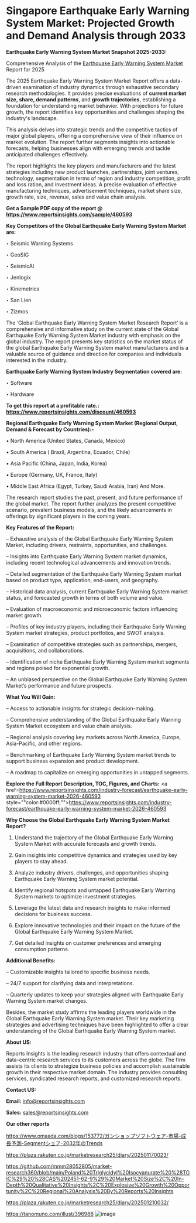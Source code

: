 # Singapore Earthquake Early Warning System Market: Projected Growth and Demand Analysis through 2033

<strong>Earthquake Early Warning System Market Snapshot 2025-2033:</strong>

Comprehensive Analysis of the <a href=https://www.reportsinsights.com/sample/460593>Earthquake Early Warning System Market</a> Report for 2025

The 2025 Earthquake Early Warning System Market Report offers a data-driven examination of industry dynamics through exhaustive secondary research methodologies. It provides precise evaluations of <strong>current market size, share, demand patterns</strong>, and <strong>growth trajectories</strong>, establishing a foundation for understanding market behavior. With projections for future growth, the report identifies key opportunities and challenges shaping the industry's landscape.

This analysis delves into strategic trends and the competitive tactics of major global players, offering a comprehensive view of their influence on market evolution. The report further segments insights into actionable forecasts, helping businesses align with emerging trends and tackle anticipated challenges effectively.

The report highlights the key players and manufacturers and the latest strategies including new product launches, partnerships, joint ventures, technology, segmentation in terms of region and industry competition, profit and loss ration, and investment ideas. A precise evaluation of effective manufacturing techniques, advertisement techniques, market share size, growth rate, size, revenue, sales and value chain analysis.

<strong>Get a Sample PDF copy of the report @ <a href=https://www.reportsinsights.com/sample/460593 style=color:#0000ff;>https://www.reportsinsights.com/sample/460593</a></strong>

<strong>Key Competitors of the Global Earthquake Early Warning System Market are:</strong>

‣ Seismic Warning Systems

‣ GeoSIG

‣ SeismicAI

‣ Jenlogix

‣ Kinemetrics

‣ San Lien

‣ Zizmos

The ‘Global Earthquake Early Warning System Market Research Report’ is a comprehensive and informative study on the current state of the Global Earthquake Early Warning System Market industry with emphasis on the global industry. The report presents key statistics on the market status of the global Earthquake Early Warning System market manufacturers and is a valuable source of guidance and direction for companies and individuals interested in the industry.

<strong>Earthquake Early Warning System Industry Segmentation covered are:</strong>

‣ Software

‣ Hardware

<strong>To get this report at a profitable rate.: <a href=https://www.reportsinsights.com/discount/460593 style=color:#0000ff;>https://www.reportsinsights.com/discount/460593</a></strong>

<strong>Regional Earthquake Early Warning System Market (Regional Output, Demand &amp; Forecast by Countries):-</strong>

• North America (United States, Canada, Mexico)

• South America ( Brazil, Argentina, Ecuador, Chile)

• Asia Pacific (China, Japan, India, Korea)

• Europe (Germany, UK, France, Italy)

• Middle East Africa (Egypt, Turkey, Saudi Arabia, Iran) And More.

The research report studies the past, present, and future performance of the global market. The report further analyzes the present competitive scenario, prevalent business models, and the likely advancements in offerings by significant players in the coming years.

<strong>Key Features of the Report:</strong>

– Exhaustive analysis of the Global Earthquake Early Warning System Market, including drivers, restraints, opportunities, and challenges.

– Insights into Earthquake Early Warning System market dynamics, including recent technological advancements and innovation trends.

– Detailed segmentation of the Earthquake Early Warning System market based on product type, application, end-users, and geography.

– Historical data analysis, current Earthquake Early Warning System market status, and forecasted growth in terms of both volume and value.

– Evaluation of macroeconomic and microeconomic factors influencing market growth.

– Profiles of key industry players, including their Earthquake Early Warning System market strategies, product portfolios, and SWOT analysis.

– Examination of competitive strategies such as partnerships, mergers, acquisitions, and collaborations.

– Identification of niche Earthquake Early Warning System market segments and regions poised for exponential growth.

– An unbiased perspective on the Global Earthquake Early Warning System Market’s performance and future prospects.

<strong>What You Will Gain:</strong>

– Access to actionable insights for strategic decision-making.

– Comprehensive understanding of the Global Earthquake Early Warning System Market ecosystem and value chain analysis.

– Regional analysis covering key markets across North America, Europe, Asia-Pacific, and other regions.

– Benchmarking of Earthquake Early Warning System market trends to support business expansion and product development.

– A roadmap to capitalize on emerging opportunities in untapped segments.

<strong>Explore the Full Report Description, TOC, Figures, and Charts:</strong>
<a href=https://www.reportsinsights.com/industry-forecast/earthquake-early-warning-system-market-2026-460593 style=""color:#0000ff;"">https://www.reportsinsights.com/industry-forecast/earthquake-early-warning-system-market-2026-460593</a>

<strong>Why Choose the Global Earthquake Early Warning System Market Report?</strong>

1. Understand the trajectory of the Global Earthquake Early Warning System Market with accurate forecasts and growth trends.

2. Gain insights into competitive dynamics and strategies used by key players to stay ahead.

3. Analyze industry drivers, challenges, and opportunities shaping Earthquake Early Warning System market potential.

4. Identify regional hotspots and untapped Earthquake Early Warning System markets to optimize investment strategies.

5. Leverage the latest data and research insights to make informed decisions for business success.

6. Explore innovative technologies and their impact on the future of the Global Earthquake Early Warning System Market.

7. Get detailed insights on customer preferences and emerging consumption patterns.

<strong>Additional Benefits:</strong>

– Customizable insights tailored to specific business needs.

– 24/7 support for clarifying data and interpretations.

– Quarterly updates to keep your strategies aligned with Earthquake Early Warning System market changes.

Besides, the market study affirms the leading players worldwide in the Global Earthquake Early Warning System market. Their key marketing strategies and advertising techniques have been highlighted to offer a clear understanding of the Global Earthquake Early Warning System market.

<strong><strong>About US</strong>:</strong>

Reports Insights is the leading research industry that offers contextual and data-centric research services to its customers across the globe. The firm assists its clients to strategize business policies and accomplish sustainable growth in their respective market domain. The industry provides consulting services, syndicated research reports, and customized research reports.

<strong>Contact US:</strong>

<p class=><b>Email:</b> <a href=mailto:info@reportsinsights.com>info@reportsinsights.com</a></p>
<p class=><b>Sales:</b> <a href=mailto:sales@reportsinsights.com>sales@reportsinsights.com</a></p>

<strong>Our other reports</strong>

<a href=https://www.omaada.com/blogs/153772/ガンショップソフトウェア-市場-成長予測-Segmentシェア-2032年のTrends>https://www.omaada.com/blogs/153772/ガンショップソフトウェア-市場-成長予測-Segmentシェア-2032年のTrends</a>

<a href=https://plaza.rakuten.co.jp/marketresearch25/diary/202501170023/>https://plaza.rakuten.co.jp/marketresearch25/diary/202501170023/</a>

<a href=https://github.com/mmm28052805/market-research360/blob/main/Poland%20Triglycidyl%20Isocyanurate%20%28TGIC%29%20%28CAS%202451-62-9%29%20Market%20Size%2C%20In-Depth%20Qualitative%20Insights%2C%20Explosive%20Growth%20Opportunity%2C%20Regional%20Analysis%20By%20Reports%20Insights>https://github.com/mmm28052805/market-research360/blob/main/Poland%20Triglycidyl%20Isocyanurate%20%28TGIC%29%20%28CAS%202451-62-9%29%20Market%20Size%2C%20In-Depth%20Qualitative%20Insights%2C%20Explosive%20Growth%20Opportunity%2C%20Regional%20Analysis%20By%20Reports%20Insights</a>

<a href=https://plaza.rakuten.co.jp/marketresearch25/diary/202501210032/>https://plaza.rakuten.co.jp/marketresearch25/diary/202501210032/</a>

<a href=https://tanomuno.com/illust/396988>https://tanomuno.com/illust/396988</a>
![image](https://github.com/user-attachments/assets/d8c72d78-90f6-4fbd-9c4f-fa837ed239ed)

